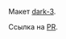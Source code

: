 Макет [dark-3](https://www.figma.com/file/6FMWkB94wE7KTkcCgUXtnC?node-id=1%3A9141&mode=dev).

Ссылка на [PR](https://www.figma.com/file/6FMWkB94wE7KTkcCgUXtnC?node-id=1%3A9141&mode=dev).
